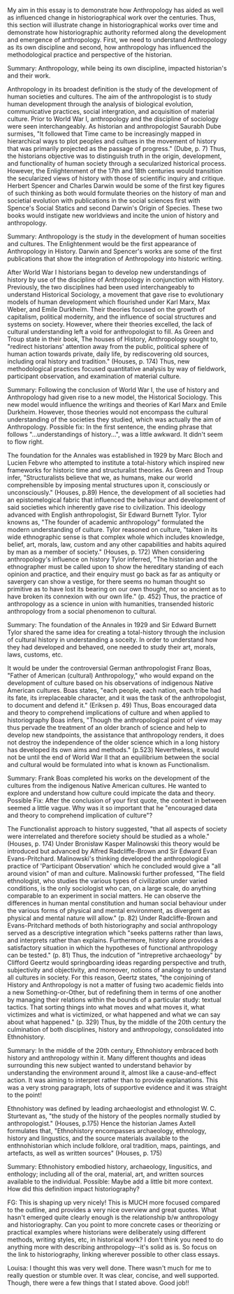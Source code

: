 My aim in this essay is to demonstrate how Anthropology has aided as well as influenced change in historiographical work over the centuries. Thus, this section will illustrate change in historiographical works over time and demonstrate how historiographic authority reformed along the development and emergence of anthropology. First, we need to understand Anthropology as its own discipline and second, how anthropology has influenced the methodological practice and perspective of the historian.

Summary: Anthropology, while being its own discipline, impacted historian's and their work.

Anthropology in its broadest definition is the study of the development of human societies and cultures. The aim of the anthropologist is to study human development through the analysis of biological evolution, communicative practices, social intergration, and acquisition of material culture. Prior to World War I, anthropology and the discipline of sociology were seen interchangeably. As historian and anthropologist Saurabh Dube surmises, "It followed that Time came to be increasingly mapped in hierarchical ways to plot peoples and cultues in the movement of history that was primarily projected as the passage of progress." (Dube, p. 7) Thus, the historians objective was to distinguish truth in the origin, development, and functionality of human society through a secularized historical process. However, the Enlightenment of the 17th and 18th centuries would transition the secularized views of history with those of scientific inquiry and critique. Herbert Spencer and Charles Darwin would be some of the first key figures of such thinking as both would formulate theories on the history of man and societial evolution with publications in the social sciences first with Spence's Social Statics and second Darwin's Origin of Species. These two books would instigate new worldviews and incite the union of history and anthropology.

Summary: Anthropology is the study in the development of human soceities and cultures. The Enlightenment would be the first appearance of Anthropology in History. Darwin and Spencer's works are some of the first publications that show the integration of Anthropology into historic writing.

After World War I historians began to develop new understandings of history by use of the discipline of Anthropology in conjunction with History. Previously, the two disciplines had been used interchangeably to understand Historical Sociology, a movement that gave rise to evolutionary models of human development which flourished under Karl Marx, Max Weber, and Emile Durkheim. Their theories focused on the growth of capitalism, political modernity, and the influence of social structures and systems on society. However, where their theories excelled, the lack of cultural understanding left a void for anthropologist to fill. As Green and Troup state in their book, The houses of History, Anthropology sought to, "redirect historians' attention away from the public, political sphere of human action towards private, daily life, by rediscovering old sources, including oral history and tradition." (Houses, p. 174) Thus, new methodological practices focused quantitative analysis by way of fieldwork, participant observation, and examination of material culture.

Summary: Following the conclusion of World War I, the use of history and Anthropology had given rise to a new model, the Historical Sociology. This new model would influence the writings and theories of Karl Marx and Emile Durkheim. However, those theories would not encompass the cultural understanding of the societies they studied, which was actually the aim of Anthropology.
Possible fix: In the first sentence, the ending phrase that follows "...understandings of history...", was a little awkward. It didn't seem to flow right.

The foundation for the Annales was established in 1929 by Marc Bloch and Lucien Febvre who attempted to institute a total-history which inspired new frameworks for historic time and structuralist theories. As Green and Troup infer, "Structuralists believe that we, as humans, make our world comprehensible by imposing mental structures upon it, consciously or unconsciously." (Houses, p.89) Hence, the development of all societies had an epistomelogical fabric that influenced the behaviour and development of said societies which inherently gave rise to civilization. This ideology advanced with English anthropologist, Sir Edward Burnett Tylor. Tylor knowns as, "The founder of academic anthropology" formulated the modern understanding of culture. Tylor reasoned on culture, "taken in its wide ethnographic sense is that complex whole which includes knowledge, belief, art, morals, law, custom and any other capabilities and habits aquired by man as a member of society." (Houses, p. 172) When considering anthropology's influence on history Tylor inferred, "The historian and the ethnographer must be called upon to show the hereditary standing of each opinion and practice, and their enquiry must go back as far as antiquity or savergery can show a vestige, for there seems no human thought so primitive as to have lost its bearing on our own thought, nor so ancient as to have broken its connexion with our own life." (p. 452) Thus, the practice of anthropology as a science in union with humanities, transended historic anthropology from a social phenomenon to cultural.

Summary: The foundation of the Annales in 1929 and Sir Edward Burnett Tylor shared the same idea for creating a total-history through the inclusion of cultural history in understanding a soceity. In order to understand how they had developed and behaved, one needed to study their art, morals, laws, customs, etc.

It would be under the controversial German anthropologist Franz Boas, "Father of American (cultural) Anthropology," who would expand on the development of culture based on his observations of indigenous Native American cultures. Boas states, "each people, each nation, each tribe had its fate, its irreplaceable character, and it was the task of the anthropologist, to document and defend it." (Eriksen p. 49) Thus, Boas encouraged data and theory to comprehend implications of culture and when applied to historiography Boas infers, "Though the anthropological point of view may thus pervade the treatment of an older branch of science and help to develop new standpoints, the assistance that anthropology renders, it does not destroy the independence of the older science which in a long history has developed its own aims and methods." (p.523) Nevertheless, it would not be until the end of World War II that an equilibrium between the social and cultural would be formulated into what is known as Functionalism.

Summary: Frank Boas completed his works on the development of the cultures from the indigenous Native American cultures. He wanted to explore and understand how culture could impicate the data and theory. 
Possible Fix: After the conclusion of your first quote, the context in between seemed a little vague. Why was it so important that he "encouraged data and theory to comprehend implication of culture"? 

The Functionalist approach to history suggested, "that all aspects of society were interrelated and therefore society should be studied as a whole." (Houses, p. 174) Under Bronisław Kasper Malinowski this theory would be introduced but advanced by Alfred Radcliffe-Brown and Sir Edward Evan Evans-Pritchard. Malinowski's thinking developed the anthropological practice of 'Participant Observation' which he concluded would give a "all around vision" of man and culture. Malinowski further professed, "The field ethnologist, who studies the various types of civilization under varied conditions, is the only sociologist who can, on a large scale, do anything comparable to an experiment in social matters. He can observe the differences in human mental constitution and human social behaviour under the various forms of physical and mental environment, as divergent as physical and mental nature will allow." (p. 82) Under Radcliffe-Brown and Evans-Pritchard methods of both historiography and social anthropology served as a descriptive integration which "seeks patterns rather than laws, and interprets rather than explains. Furthermore, history alone provides a satisfactory situation in which the hypotheses of functional anthropology can be tested." (p. 81) Thus, the indcution of "intrepretive archaeology" by Clifford Geertz would springboarding ideas regarding perspective and truth, subjectivity and objectivity, and moreover, notions of analogy to understand all cultures in society. For this reason, Geertz states, "the conjoining of History and Anthropology is not a matter of fusing two academic fields into a new Something-or-Other, but of redefining them in terms of one another by managing their relations within the bounds of a particular study: textual tactics. That sorting things into what moves and what moves it, what victimizes and what is victimized, or what happened and what we can say about what happened." (p. 329) Thus, by the middle of the 20th century the culmination of both disciplines, history and anthropology, consolidated into Ethnohistory.

Summary: In the middle of the 20th century, Ethnohistory embraced both history and anthropology within it. Many different thoughts and ideas surrounding this new subject wanted to understand behavior by understanding the environment around it, almost like a cause-and-effect action. It was aiming to interpret rather than to provide explanations.
This was a very strong paragraph, lots of supportive evidence and it was straight to the point!

Ethnohistory was defined by leading archaeologist and ethnologist W. C. Sturtevant as, "the study of the history of the peoples normally studied by anthropologist." (Houses, p.175) Hence the historian James Axtell formulates that, "Ethnohistory encompasses archaeology, ethnology, history and lingustics, and the source materials available to the enthnohistorian which include folklore, oral tradition, maps, paintings, and artefacts, as well as written sources" (Houses, p. 175)

Summary: Ethnohistory embodied history, archaeology, lingusitics, and enthology; including all of the oral, material, art, and written sources available to the individual.
Possible: Maybe add a little bit more context. How did this definition impact historiography?

FG: This is shaping up very nicely! This is MUCH more focused compared to the outline, and provides a very nice overview and great quotes. What hasn't emerged quite clearly enough is the relationship b/w anthropology and historiography. Can you point to more concrete cases or theorizing or practical examples where historians were deliberately using different methods, writing styles, etc, in historical work? I don't think you need to do anything more with describing anthropology--it's solid as is. So focus on the link to historiography, linking wherever possible to other class essays.

Louisa: I thought this was very well done. There wasn't much for me to really question or stumble over. It was clear, concise, and well supported. Though, there were a few things that I stated above. Good job!!
